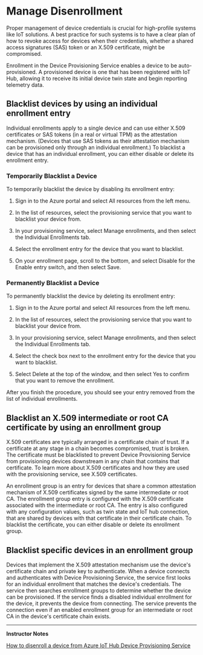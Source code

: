 # Manage Disenrollment

Proper management of device credentials is crucial for high-profile systems like IoT solutions. A best practice for such systems is to have a clear plan of how to revoke access for devices when their credentials, whether a shared access signatures (SAS) token or an X.509 certificate, might be compromised.

Enrollment in the Device Provisioning Service enables a device to be auto-provisioned. A provisioned device is one that has been registered with IoT Hub, allowing it to receive its initial device twin state and begin reporting telemetry data. 

## Blacklist devices by using an individual enrollment entry

Individual enrollments apply to a single device and can use either X.509 certificates or SAS tokens (in a real or virtual TPM) as the attestation mechanism. (Devices that use SAS tokens as their attestation mechanism can be provisioned only through an individual enrollment.) To blacklist a device that has an individual enrollment, you can either disable or delete its enrollment entry.

### Temporarily Blacklist a Device

To temporarily blacklist the device by disabling its enrollment entry:

1. Sign in to the Azure portal and select All resources from the left menu.

1. In the list of resources, select the provisioning service that you want to blacklist your device from.

1. In your provisioning service, select Manage enrollments, and then select the Individual Enrollments tab.

1. Select the enrollment entry for the device that you want to blacklist.

1. On your enrollment page, scroll to the bottom, and select Disable for the Enable entry switch, and then select Save.

### Permanently Blacklist a Device

To permanently blacklist the device by deleting its enrollment entry:

1. Sign in to the Azure portal and select All resources from the left menu.

1. In the list of resources, select the provisioning service that you want to blacklist your device from.

1. In your provisioning service, select Manage enrollments, and then select the Individual Enrollments tab.

1. Select the check box next to the enrollment entry for the device that you want to blacklist.

1. Select Delete at the top of the window, and then select Yes to confirm that you want to remove the enrollment.

After you finish the procedure, you should see your entry removed from the list of individual enrollments.

## Blacklist an X.509 intermediate or root CA certificate by using an enrollment group

X.509 certificates are typically arranged in a certificate chain of trust. If a certificate at any stage in a chain becomes compromised, trust is broken. The certificate must be blacklisted to prevent Device Provisioning Service from provisioning devices downstream in any chain that contains that certificate. To learn more about X.509 certificates and how they are used with the provisioning service, see X.509 certificates.

An enrollment group is an entry for devices that share a common attestation mechanism of X.509 certificates signed by the same intermediate or root CA. The enrollment group entry is configured with the X.509 certificate associated with the intermediate or root CA. The entry is also configured with any configuration values, such as twin state and IoT hub connection, that are shared by devices with that certificate in their certificate chain. To blacklist the certificate, you can either disable or delete its enrollment group.

## Blacklist specific devices in an enrollment group

Devices that implement the X.509 attestation mechanism use the device's certificate chain and private key to authenticate. When a device connects and authenticates with Device Provisioning Service, the service first looks for an individual enrollment that matches the device's credentials. The service then searches enrollment groups to determine whether the device can be provisioned. If the service finds a disabled individual enrollment for the device, it prevents the device from connecting. The service prevents the connection even if an enabled enrollment group for an intermediate or root CA in the device's certificate chain exists.

---

**Instructor Notes**

[How to disenroll a device from Azure IoT Hub Device Provisioning Service](https://docs.microsoft.com/en-us/azure/iot-dps/how-to-revoke-device-access-portal)
